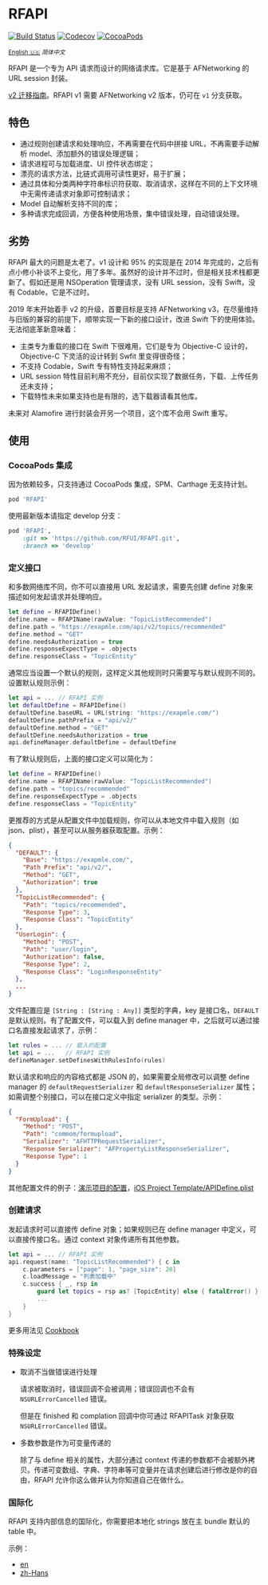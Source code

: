 # RFAPI

<!-- markdownlint-disable MD033 inline html -->

[![Build Status](https://img.shields.io/travis/RFUI/RFAPI.svg?style=flat-square&colorA=333333&colorB=6600cc)](https://travis-ci.com/RFUI/RFAPI)
[![Codecov](https://img.shields.io/codecov/c/github/RFUI/RFAPI.svg?style=flat-square&colorA=333333&colorB=6600cc)](https://codecov.io/gh/RFUI/RFAPI)
[![CocoaPods](https://img.shields.io/cocoapods/v/RFAPI.svg?style=flat-square&colorA=333333&colorB=6600cc)](https://cocoapods.org/pods/RFAPI)

<base href="//github.com/RFUI/RFAPI/blob/develop/" />

<small>[English :us:](README.md) *简体中文*</small>

RFAPI 是一个专为 API 请求而设计的网络请求库。它是基于 AFNetworking 的 URL session 封装。

[v2 迁移指南](Documents/migration_guide_v2.md)。RFAPI v1 需要 AFNetworking v2 版本，仍可在 `v1` 分支获取。

## 特色

* 通过规则创建请求和处理响应，不再需要在代码中拼接 URL，不再需要手动解析 model、添加额外的错误处理逻辑；
* 请求进程可与加载进度、UI 控件状态绑定；
* 漂亮的请求方法，比链式调用可读性更好，易于扩展；
* 通过具体和分类两种字符串标识符获取、取消请求，这样在不同的上下文环境中无需传递请求对象即可控制请求；
* Model 自动解析支持不同的库；
* 多种请求完成回调，方便各种使用场景，集中错误处理，自动错误处理。

## 劣势

RFAPI 最大的问题是太老了。v1 设计和 95% 的实现是在 2014 年完成的，之后有点小修小补谈不上变化，用了多年。虽然好的设计并不过时，但是相关技术栈都更新了。假如还是用 NSOperation 管理请求，没有 URL session，没有 Swift，没有 Codable，它是不过时。

2019 年末开始着手 v2 的升级，首要目标是支持 AFNetworking v3，在尽量维持与旧版的兼容的前提下，顺带实现一下新的接口设计，改进 Swift 下的使用体验。无法彻底革新意味着：

* 主类专为重载的接口在 Swift 下很难用，它们是专为 Objective-C 设计的，Objective-C 下灵活的设计转到 Swfit 里变得很奇怪；
* 不支持 Codable，Swift 专有特性支持起来麻烦；
* URL session 特性目前利用不充分，目前仅实现了数据任务，下载、上传任务还未支持；
* 下载特性未来如果支持也是有限的，选下载器请看其他库。

未来对 Alamofire 进行封装会开另一个项目，这个库不会用 Swift 重写。

## 使用

### CocoaPods 集成

因为依赖较多，只支持通过 CocoaPods 集成，SPM、Carthage 无支持计划。

```ruby
pod 'RFAPI'
```

使用最新版本请指定 develop 分支：

```ruby
pod 'RFAPI',
    :git => 'https://github.com/RFUI/RFAPI.git',
    :branch => 'develop'
```

### 定义接口

和多数网络库不同，你不可以直接用 URL 发起请求，需要先创建 define 对象来描述如何发起请求并处理响应。

```swift
let define = RFAPIDefine()
define.name = RFAPIName(rawValue: "TopicListRecommended")
define.path = "https://exapmle.com/api/v2/topics/recommended"
define.method = "GET"
define.needsAuthorization = true
define.responseExpectType = .objects
define.responseClass = "TopicEntity"
```

通常应当设置一个默认的规则，这样定义其他规则时只需要写与默认规则不同的。设置默认规则示例：

```swift
let api = ... // RFAPI 实例
let defaultDefine = RFAPIDefine()
defaultDefine.baseURL = URL(string: "https://exapmle.com/")
defaultDefine.pathPrefix = "api/v2/"
defaultDefine.method = "GET"
defaultDefine.needsAuthorization = true
api.defineManager.defaultDefine = defaultDefine
```

有了默认规则后，上面的接口定义可以简化为：

```swift
let define = RFAPIDefine()
define.name = RFAPIName(rawValue: "TopicListRecommended")
define.path = "topics/recommended"
define.responseExpectType = .objects
define.responseClass = "TopicEntity"
```

更推荐的方式是从配置文件中加载规则，你可以从本地文件中载入规则（如 json、plist），甚至可以从服务器获取配置。示例：

```json
{
  "DEFAULT": {
    "Base": "https://exapmle.com/",
    "Path Prefix": "api/v2/",
    "Method": "GET",
    "Authorization": true
  },
  "TopicListRecommended": {
    "Path": "topics/recommended",
    "Response Type": 3,
    "Response Class": "TopicEntity"
  },
  "UserLogin": {
    "Method": "POST",
    "Path": "user/login",
    "Authorization": false,
    "Response Type": 2,
    "Response Class": "LoginResponseEntity"
  },
  ...
}
```

文件配置应是 `[String : [String : Any]]` 类型的字典，key 是接口名，`DEFAULT` 是默认规则。有了配置文件，可以载入到 define manager 中，之后就可以通过接口名直接发起请求了，示例：

```swift
let rules = ... // 载入的配置
let api = ...   // RFAPI 实例
defineManager.setDefinesWithRulesInfo(rules)
```

默认请求和响应的内容格式都是 JSON 的，如果需要全局修改可以调整 define manager 的 `defaultRequestSerializer` 和 `defaultResponseSerializer` 属性；如需调整个别接口，可以在接口定义中指定 serializer 的类型。示例：

```json
{
  "FormUpload": {
    "Method": "POST",
    "Path": "commom/formupload",
    "Serializer": "AFHTTPRequestSerializer",
    "Response Serializer": "AFPropertyListResponseSerializer",
    "Response Type": 1
  }
}
```

其他配置文件的例子：[演示项目的配置](https://github.com/RFUI/RFAPI/blob/develop/Example/iOS-Swift/TestAPIDefine.plist)，[iOS Project Template/APIDefine.plist](https://github.com/BB9z/iOS-Project-Template/blob/master/App/Networking/APIDefine.plist)

### 创建请求

发起请求时可以直接传 define 对象；如果规则已在 define manager 中定义，可以直接传接口名。通过 context 对象传递所有其他参数。

```swift
let api = ... // RFAPI 实例
api.request(name: "TopicListRecommended") { c in
    c.parameters = ["page": 1, "page_size": 20]
    c.loadMessage = "列表加载中"
    c.success { _, rsp in
        guard let topics = rsp as? [TopicEntity] else { fatalError() }
        ...
    }
}
```

更多用法见 [Cookbook](Documents/Cookbook.md)

### 特殊设定

* 取消不当做错误进行处理

    请求被取消时，错误回调不会被调用；错误回调也不会有 `NSURLErrorCancelled` 错误。

    但是在 finished 和 complation 回调中你可通过 RFAPITask 对象获取 `NSURLErrorCancelled` 错误。

* 多数参数是作为可变量传递的

    除了与 define 相关的属性，大部分通过 context 传递的参数都不会被额外拷贝。传递可变数组、字典、字符串等可变量并在请求创建后进行修改是你的自由，RFAPI 允许你这么做并认为你知道自己在做什么。

### 国际化

RFAPI 支持内部信息的国际化，你需要把本地化 strings 放在主 bundle 默认的 table 中。

示例：

* [en](Example/iOS-Swift/en.lproj/Localizable.strings)
* [zh-Hans](Example/iOS-Swift/zh-Hans.lproj/Localizable.strings)

